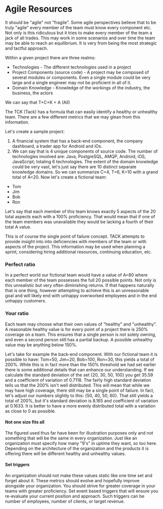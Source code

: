 # Agile Resources

It should be "agile" not "fragile".
Some agile perspectives believe that to be truly "agile" every member of the team must know every component etc. Not only is this ridiculous but it tries to make every member of the team a jack of all trades. This may work in some scenarios and over time the team may be able to reach an equilibrium. It is very from being the most strategic and tactful approach.

Within a given project there are three realms:
* Technologies - The different technologies used in a project
* Project Components (source code) - A project may be composed of several modules or components. Even a single module could be very large and a single engineer may not be proficient in all of it.
* Domain Knowledge - Knowledge of the workings of the industry, the business, the actors

We can say that T+C+K = A (All)

The TCK (Tack) has a formula that can easily identify a healthy or unhealthy team. There are a few different metrics that we may glean from this information.

Let's create a sample project:

1. A financial system that has a back-end component, the company dashboard, a trader app for Android and iOs.
2. We can say that is 4 unique components of source code. 
The number of technologies involved are: Java, PostgreSQL, AMQP, Android, iOS, JavaScript; totaling 6 technologies.
The extent of the domain knowledge could be very vast, let's just say there are 10 distinct separate knowledge domains.
So we can summarize C=4, T=6, K=10 with a grand total of A=20.
Now let's create a fictional team:
* Tom
* Jim
* Bob
* Ron

Let's say that each member of this team knows exactly 5 aspects of the 20 total aspects each with a 100% proficiency. That would mean that if one of the team members was unavailable they would be lacking a fourth of their total A value.

This is of course the single point of failure concept. TACK attempts to provide insight into into deficiencies with members of the team or with aspects of the project. This information may be used when planning a sprint, considering hiring additional resources, continuing education, etc.

### Perfect ratio

In a perfect world our fictional team would have a value of A=80 where each member of the team possesses the full 20 possible points. Not only is this unrealistic but very often diminishing returns. If that happens naturally that is one thing, however attempting to achieve this is an unreasonable goal and will likely end with unhappy overworked employees and in the end unhappy customers.

### Your ratio
Each team may choose what their own values of "healthy" and "unhealthy". A reasonable healthy value is for every point of a project there is 250% coverage on a team. This ensures that a single person is not solely owning, and even a second person still has a partial backup. A possible unhealthy value may be anything below 150%.

Let's take for example the back-end component. With our fictional team it is possible to have: Tom=50, Jim=20, Bob=100, Ron=30, this yields a total of 200%. While this is in fact more than the 150% threshold we had set earlier there is some additional details that can enhance our understanding. If we calculate the standard deviation of the set  {20, 30, 50, 100} you get 35.59 and a coefficient of variation of 0.7118. The fairly high standard deviation tells us that the 200% isn't well distributed. This will mean that while we may have high coverage, there still may be a single point of failure. In fact, let's adjust our numbers slightly to this: {50, 40, 50, 60}. That still yields a total of 200%, but it's standard deviation is 8.165 and coefficient of variation at 0.1633. It is better to have a more evenly distributed total with a variation as close to 0 as possible.

#### Not one size fits all
The figured used thus far have been for illustration purposes only and not something that will be the same in every organization. Just like an organization must specify how many "9's" in uptime they want, so too here. Depending on the architecture of the organization and the products it is offering there will be different healthy and unhealthy values.
#### Set triggers
An organization should not make these values static like one time set and forget about it. These metrics should evolve and hopefully improve alongside your organization. You should strive for greater coverage in your teams with greater proficiency. Set event based triggers that will ensure you re-evaluate your current position and approach. Such triggers can be number of employees, number of clients, or target revenue.
